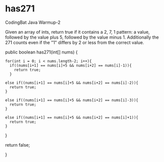 # has271
CodingBat Java Warmup-2

Given an array of ints, return true if it contains a 2, 7, 1 pattern: a value, followed by the value plus 5, followed by the value minus 1. Additionally the 271 counts even if the "1" differs by 2 or less from the correct value.

public boolean has271(int[] nums) {
  
    for(int i = 0; i < nums.length-2; i++){
      if((nums[i+1] == nums[i]+5 && nums[i+2] == nums[i]-1)){
        return true;
      }

    else if((nums[i+1] == nums[i]+5 && nums[i+2] == nums[i]-2)){
      return true;
    }

    else if((nums[i+1] == nums[i]+5 && nums[i+2] == nums[i]-3)){
      return true;
    }

    else if((nums[i+1] == nums[i]+5 && nums[i+2] == nums[i]+1)){
      return true;
    }

  }
  
  return false;
  
}
